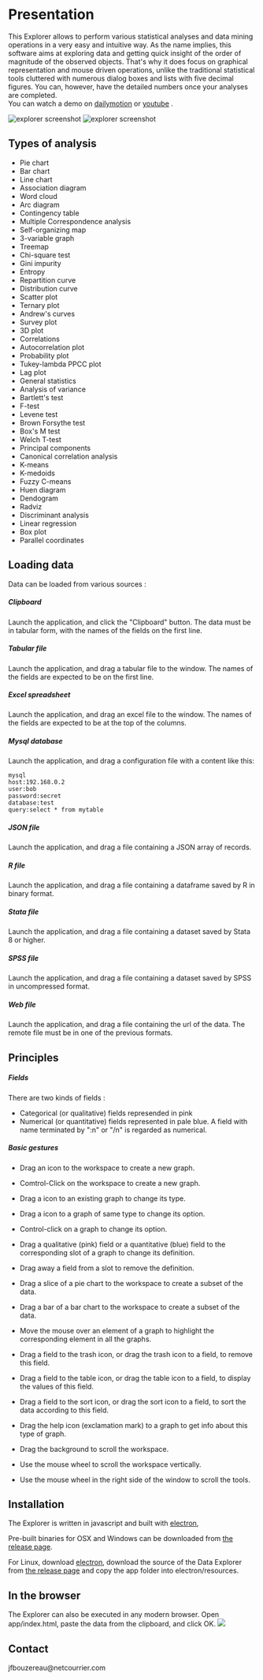 # Presentation

This Explorer allows to perform various statistical analyses and data mining operations in a very easy and intuitive way. As the name implies, this software aims at exploring data and getting quick insight of the order of magnitude of the observed objects. That's why it does focus on graphical representation and mouse driven operations, unlike the traditional statistical tools cluttered with numerous dialog boxes and lists with five decimal figures. You can, however, have the detailed numbers once your analyses are completed.<br>
You can watch a demo on [dailymotion](http://www.dailymotion.com/video/x39lwif_data-explorer-demo_tech) or [youtube](https://youtu.be/S0pAdZcNnj4) .

![explorer screenshot](http://jfbouzereau.free.fr/explorer/explorer2.png)
![explorer screenshot](http://jfbouzereau.free.fr/explorer/explorer3.png)

## Types of analysis
* Pie chart
* Bar chart
* Line chart
* Association diagram
* Word cloud
* Arc diagram
* Contingency table
* Multiple Correspondence analysis
* Self-organizing map
* 3-variable graph
* Treemap
* Chi-square test
* Gini impurity
* Entropy
* Repartition curve
* Distribution curve
* Scatter plot
* Ternary plot
* Andrew's curves
* Survey plot
* 3D plot
* Correlations
* Autocorrelation plot
* Probability plot
* Tukey-lambda PPCC plot
* Lag plot
* General statistics
* Analysis of variance
* Bartlett's test
* F-test
* Levene test
* Brown Forsythe test
* Box's M test
* Welch T-test
* Principal components
* Canonical correlation analysis
* K-means
* K-medoids
* Fuzzy C-means
* Huen diagram
* Dendogram
* Radviz
* Discriminant analysis
* Linear regression
* Box plot
* Parallel coordinates

## Loading data

Data can be loaded from various sources :

##### Clipboard

Launch the application, and click the "Clipboard" button. The data must be in tabular form, with the names of the fields on the first line.

##### Tabular file

Launch the application, and drag a tabular file to the window. The names of the fields are expected to be on the first line.

##### Excel spreadsheet

Launch the application, and drag an excel file to the window. The names of the fields are expected to be at the top of the columns.

##### Mysql database

Launch the application, and drag a configuration file with a content like this:

```
mysql
host:192.168.0.2
user:bob
password:secret
database:test
query:select * from mytable
```

##### JSON file

Launch the application, and drag a file containing a JSON array of records.

##### R file

Launch the application, and drag a file containing a dataframe saved by R in binary format.

##### Stata file

Launch the application, and drag a file containing a dataset saved by Stata 8 or higher.

##### SPSS file

Launch the application, and drag a file containing a dataset saved by SPSS in uncompressed format.

##### Web file

Launch the application, and drag a file containing the url of the data.
The remote file must be in one of the previous formats.

## Principles

##### Fields

There are two kinds of fields :

* Categorical (or qualitative) fields represended in pink
* Numerical (or quantitative) fields represented in pale blue. A field with name terminated by ":n" or "/n" is regarded as numerical.

##### Basic gestures

* Drag an icon to the workspace to create a new graph.

* Comtrol-Click on the workspace to create a new graph.

* Drag a icon to an existing graph to change its type.

* Drag a icon to a graph of same type to change its option.

* Control-click on a graph to change its option.

* Drag a qualitative (pink) field or a quantitative (blue) field to the corresponding slot of a graph to change its definition.

* Drag away a field from a slot to remove the definition.

* Drag a slice of a pie chart to the workspace to create a subset of the data.

* Drag a bar of a bar chart to the workspace to create a subset of the data.

* Move the mouse over an element of a graph to highlight the corresponding element in all the graphs.

* Drag a field to the trash icon, or drag the trash icon to a field, to remove this field.

* Drag a field to the table icon, or drag the table icon to a field, to display the values of this field.

* Drag a field to the sort icon, or drag the sort icon to a field, to sort the data according to this field.

* Drag the help icon (exclamation mark) to a graph to get info about this type of graph.

* Drag the background to scroll the workspace.

* Use the mouse wheel to scroll the workspace vertically.

* Use the mouse wheel in the right side of the window to scroll the tools.

## Installation

The Explorer is written in javascript and built with [electron](http://electron.atom.io),

Pre-built binaries for OSX and Windows can be downloaded from [the release page](https://github.com/jfbouzereau/explorer/releases).

For Linux, download [electron](https://github.com/atom/electron/releases), 
download the source of the Data Explorer from [the release page](https://github.com/jfbouzereau/explorer/releases) and copy the app folder into electron/resources.

## In the browser

The Explorer can also be executed in any modern browser. Open app/index.html, 
paste the data from the clipboard, and click OK.
![](http://88.162.232.107/explorer.jpg)

## Contact

jfbouzereau&#064;netcourrier.com
